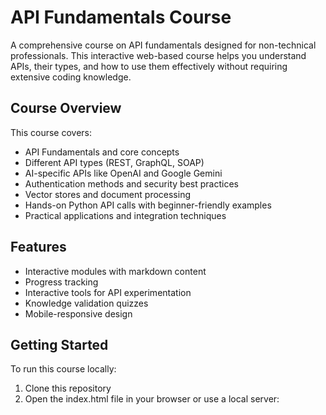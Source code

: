 # API Fundamentals Course

A comprehensive course on API fundamentals designed for non-technical professionals. This interactive web-based course helps you understand APIs, their types, and how to use them effectively without requiring extensive coding knowledge.

## Course Overview

This course covers:

- API Fundamentals and core concepts
- Different API types (REST, GraphQL, SOAP)
- AI-specific APIs like OpenAI and Google Gemini
- Authentication methods and security best practices
- Vector stores and document processing
- Hands-on Python API calls with beginner-friendly examples
- Practical applications and integration techniques

## Features

- Interactive modules with markdown content
- Progress tracking
- Interactive tools for API experimentation
- Knowledge validation quizzes
- Mobile-responsive design

## Getting Started

To run this course locally:

1. Clone this repository
2. Open the index.html file in your browser or use a local server: